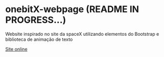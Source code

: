 # onebitX-webpage (README IN PROGRESS...)

Website inspirado no site da spaceX utilizando elementos do Bootstrap e biblioteca de animação de texto


[Site online](https://onebitx-jh.netlify.app/index.html)

